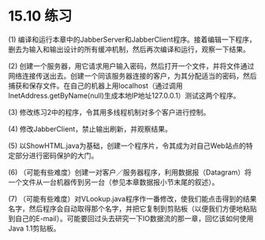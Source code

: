 # 15.10 练习

\(1\) 编译和运行本章中的JabberServer和JabberClient程序。接着编辑一下程序，删去为输入和输出设计的所有缓冲机制，然后再次编译和运行，观察一下结果。

\(2\) 创建一个服务器，用它请求用户输入密码，然后打开一个文件，并将文件通过网络连接传送出去。创建一个同该服务器连接的客户，为其分配适当的密码，然后捕获和保存文件。在自己的机器上用localhost（通过调用InetAddress.getByName\(null\)生成本地IP地址127.0.0.1）测试这两个程序。

\(3\) 修改练习2中的程序，令其用多线程机制对多个客户进行控制。

\(4\) 修改JabberClient，禁止输出刷新，并观察结果。

\(5\) 以ShowHTML.java为基础，创建一个程序片，令其成为对自己Web站点的特定部分进行密码保护的大门。

\(6\) （可能有些难度）创建一对客户／服务器程序，利用数据报（Datagram）将一个文件从一台机器传到另一台（参见本章数据报小节末尾的叙述）。

\(7\) （可能有些难度）对VLookup.java程序作一番修改，使我们能点击得到的结果名字，然后程序会自动取得那个名字，并把它复制到剪贴板（以便我们方便地粘贴到自己的E-mail）。可能要回过头去研究一下IO数据流的那一章，回忆该如何使用Java 1.1剪贴板。

